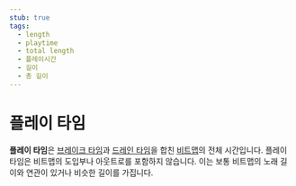```yaml
---
stub: true
tags:
  - length
  - playtime
  - total length
  - 플레이시간
  - 길이
  - 총 길이
---
```


# 플레이 타임

**플레이 타임**은 [브레이크 타임](/wiki/Beatmap/Break)과 [드레인 타임](/wiki/Beatmap/Drain_time)을 합친 [비트맵](/wiki/Beatmap)의 전체 시간입니다. 플레이 타임은 비트맵의 도입부나 아웃트로를 포함하지 않습니다. 이는 보통 비트맵의 노래 길이와 연관이 있거나 비슷한 길이를 가집니다.

